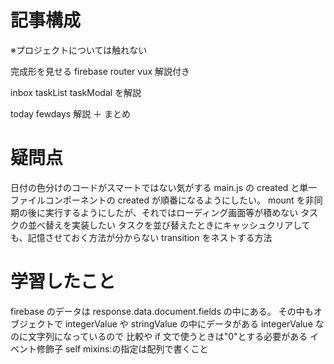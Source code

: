 # 記事構成

※プロジェクトについては触れない

完成形を見せる
firebase router vux 解説付き

inbox taskList taskModal を解説

today fewdays 解説 ＋ まとめ

# 疑問点

日付の色分けのコードがスマートではない気がする
main.js の created と単一ファイルコンポーネントの created が順番になるようにしたい。
mount を非同期の後に実行するようにしたが、それではローディング画面等が積めない
タスクの並べ替えを実装したい
タスクを並び替えたときにキャッシュクリアしても、記憶させておく方法が分からない
transition をネストする方法

# 学習したこと

firebase のデータは response.data.document.fields の中にある。
その中もオブジェクトで integerValue や stringValue の中にデータがある
integerValue なのに文字列になっているので 比較や if 文で使うときは"0"とする必要がある
イベント修飾子 self
mixins:の指定は配列で書くこと
